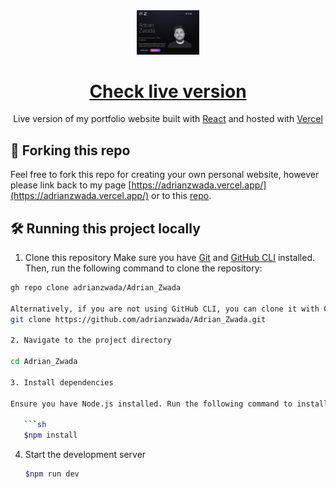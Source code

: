 <div align="center">
  <img alt="Logo" src="https://github.com/adrianzwada/Adrian_Zwada/blob/main/src/assets/screenshot.png" width="100" />
</div>
<h1 align="center">
 <a href="https://adrianzwada.vercel.app/" target="_blank">Check live version</a>
</h1>
<p align="center">
  Live version of my portfolio website built with <a href="https://react.dev/" target="_blank">React</a> and hosted with <a href="https://vercel.com/" target="_blank">Vercel</a>
</p>


## 🚨 Forking this repo

Feel free to fork this repo for creating your own personal website, however please link back to my page [https://adrianzwada.vercel.app/](https://adrianzwada.vercel.app/) or to this [repo](https://github.com/adrianzwada/Adrian_Zwada).

## 🛠 Running this project locally

1. Clone this repository
Make sure you have [Git](https://git-scm.com/) and [GitHub CLI](https://cli.github.com/) installed. Then, run the following command to clone the repository:

```sh
gh repo clone adrianzwada/Adrian_Zwada

Alternatively, if you are not using GitHub CLI, you can clone it with Git:
git clone https://github.com/adrianzwada/Adrian_Zwada.git

2. Navigate to the project directory

cd Adrian_Zwada

3. Install dependencies

Ensure you have Node.js installed. Run the following command to install the required project dependencies:

   ```sh
   $npm install
   ```

4. Start the development server

   ```sh
   $npm run dev
   ```